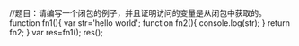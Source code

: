 //题目：请编写一个闭包的例子，并且证明访问的变量是从闭包中获取的。
        function fn1(){
            var str='hello world';
            function fn2(){
                console.log(str);
            }
            return fn2;
        }
        var res=fn1();
        res();
